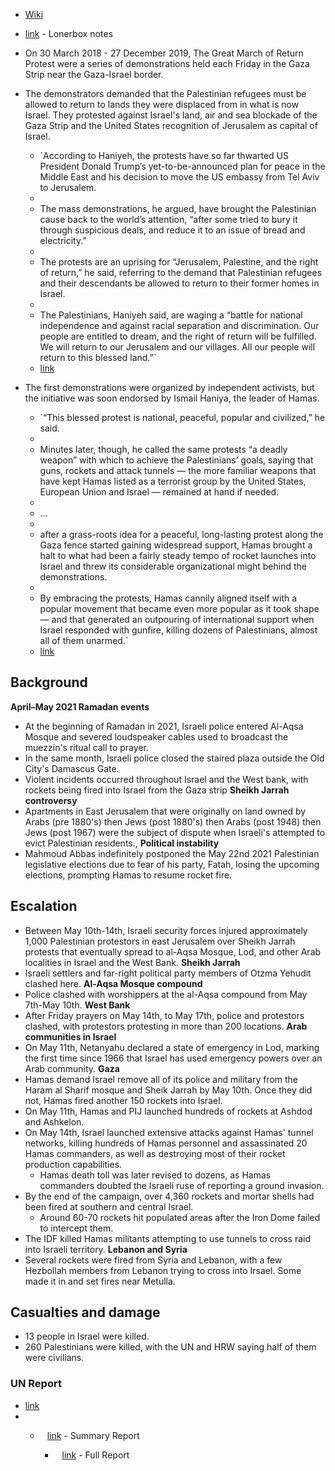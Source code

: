 - [Wiki](https://en.wikipedia.org/wiki/2018%E2%80%932019_Gaza_border_protests)
- [link](https://publish.obsidian.md/lonerbox/Great+March+of+Return) - Lonerbox notes
- On 30 March 2018 - 27 December 2019, The Great March of Return Protest were a series of demonstrations held each Friday in the Gaza Strip near the Gaza-Israel border.
- The demonstrators demanded that the Palestinian refugees must be allowed to return to lands they were displaced from in what is now Israel. They protested against Israel's land, air and sea blockade of the Gaza Strip and the United States recognition of Jerusalem as capital of Israel.
    
    - `According to Haniyeh, the protests have so far thwarted US President Donald Trump’s yet-to-be-announced plan for peace in the Middle East and his decision to move the US embassy from Tel Aviv to Jerusalem.  
    -   
    - The mass demonstrations, he argued, have brought the Palestinian cause back to the world’s attention, “after some tried to bury it through suspicious deals, and reduce it to an issue of bread and electricity.”  
    -   
    - The protests are an uprising for “Jerusalem, Palestine, and the right of return,” he said, referring to the demand that Palestinian refugees and their descendants be allowed to return to their former homes in Israel.  
    -   
    - The Palestinians, Haniyeh said, are waging a “battle for national independence and against racial separation and discrimination. Our people are entitled to dream, and the right of return will be fulfilled. We will return to our Jerusalem and our villages. All our people will return to this blessed land.”`  
    - [link](https://www.timesofisrael.com/hamas-vows-gaza-protests-to-continue-until-they-return-to-all-of-palestine/)
    
- The first demonstrations were organized by independent activists, but the initiative was soon endorsed by Ismail Haniya, the leader of Hamas.
    
    - `“This blessed protest is national, peaceful, popular and civilized,” he said.  
    -   
    - Minutes later, though, he called the same protests “a deadly weapon” with which to achieve the Palestinians’ goals, saying that guns, rockets and attack tunnels — the more familiar weapons that have kept Hamas listed as a terrorist group by the United States, European Union and Israel — remained at hand if needed.  
    -   
    - ...  
    -   
    - after a grass-roots idea for a peaceful, long-lasting protest along the Gaza fence started gaining widespread support, Hamas brought a halt to what had been a fairly steady tempo of rocket launches into Israel and threw its considerable organizational might behind the demonstrations.  
    -   
    - By embracing the protests, Hamas cannily aligned itself with a popular movement that became even more popular as it took shape — and that generated an outpouring of international support when Israel responded with gunfire, killing dozens of Palestinians, almost all of them unarmed.`  
    - [link](https://www.nytimes.com/2018/04/15/world/middleeast/israel-hamas-gaza-great-return.html)
    
## Background
**April–May 2021 Ramadan events**
- At the beginning of Ramadan in 2021, Israeli police entered Al-Aqsa Mosque and severed loudspeaker cables used to broadcast the muezzin's ritual call to prayer.
- In the same month, Israeli police closed the staired plaza outside the Old City's Damascus Gate.
- Violent incidents occurred throughout Israel and the West bank, with rockets being fired into Israel from the Gaza strip
**Sheikh Jarrah controversy**
- Apartments in East Jerusalem that were originally on land owned by Arabs (pre 1880's) then Jews (post 1880's) then Arabs (post 1948) then Jews (post 1967) were the subject of dispute when Israeli's attempted to evict Palestinian residents.,
**Political instability**
- Mahmoud Abbas indefinitely postponed the May 22nd 2021 Palestinian legislative elections due to fear of his party, Fatah, losing the upcoming elections, prompting Hamas to resume rocket fire.
## Escalation
- Between May 10th-14th, Israeli security forces injured approximately 1,000 Palestinian protestors in east Jerusalem over Sheikh Jarrah protests that eventually spread to al-Aqsa Mosque, Lod, and other Arab localities in Israel and the West Bank.
**Sheikh Jarrah**
- Israeli settlers and far-right political party members of Otzma Yehudit clashed here.
**Al-Aqsa Mosque compound**
- Police clashed with worshippers at the al-Aqsa compound from May 7th-May 10th.
**West Bank**
- After Friday prayers on May 14th, to May 17th, police and protestors clashed, with protestors protesting in more than 200 locations.
**Arab communities in Israel**
- On May 11th, Netanyahu declared a state of emergency in Lod, marking the first time since 1966 that Israel has used emergency powers over an Arab community.
**Gaza**
- Hamas demand Israel remove all of its police and military from the Haram al Sharif mosque and Sheik Jarrah by May 10th. Once they did not, Hamas fired another 150 rockets into Israel.
- On May 11th, Hamas and PIJ launched hundreds of rockets at Ashdod and Ashkelon.
- On May 14th, Israel launched extensive attacks against Hamas' tunnel networks, killing hundreds of Hamas personnel and assassinated 20 Hamas commanders, as well as destroying most of their rocket production capabilities.
    - Hamas death toll was later revised to dozens, as Hamas commanders doubted the Israeli ruse of reporting a ground invasion.
- By the end of the campaign, over 4,360 rockets and mortar shells had been fired at southern and central Israel.
    - Around 60-70 rockets hit populated areas after the Iron Dome failed to intercept them.
- The IDF killed Hamas militants attempting to use tunnels to cross raid into Israeli territory.
**Lebanon and Syria**
- Several rockets were fired from Syria and Lebanon, with a few Hezbollah members from Lebanon trying to cross into Irsael. Some made it in and set fires near Metulla.
## Casualties and damage
- 13 people in Israel were killed.
- 260 Palestinians were killed, with the UN and HRW saying half of them were civilians.
### UN Report
- [link](https://daccess-ods.un.org/access.nsf/Get?OpenAgent&DS=A/HRC/40/74&Lang=E)
- - ` ` [link](https://www.notion.soohchr.org/sites/default/files/Documents/HRBodies/HRCouncil/CoIOPT/A_HRC_40_74.pdf) - Summary Report
    
    - ` ` [link](https://www.ohchr.org/sites/default/files/HRBodies/HRC/RegularSessions/Session40/Documents/A_HRC_40_74_CRP2.pdf) - Full Report
    